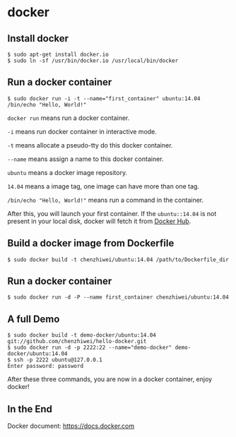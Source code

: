 # docker


## Install docker

```
$ sudo apt-get install docker.io
$ sudo ln -sf /usr/bin/docker.io /usr/local/bin/docker
```

## Run a docker container

```
$ sudo docker run -i -t --name="first_container" ubuntu:14.04 /bin/echo "Hello, World!"
```

`docker run` means run a docker container.

`-i` means run docker container in interactive mode.

`-t` means allocate a pseudo-tty do this docker container.

`--name` means assign a name to this docker container.

`ubuntu` means a docker image repository.

`14.04` means a image tag, one image can have more than one tag.

`/bin/echo "Hello, World!"` means run a command in the container.

After this, you will launch your first container. If the `ubuntu::14.04` is not present in your local disk, docker will fetch it from [Docker Hub][docker-hub-url].

[docker-hub-url]: https://hub.docker.com/

## Build a docker image from Dockerfile

```
$ sudo docker build -t chenzhiwei/ubuntu:14.04 /path/to/Dockerfile_dir
```

## Run a docker container

```
$ sudo docker run -d -P --name first_container chenzhiwei/ubuntu:14.04
```

## A full Demo

```
$ sudo docker build -t demo-docker/ubuntu:14.04 git://github.com/chenzhiwei/hello-docker.git
$ sudo docker run -d -p 2222:22 --name="demo-docker" demo-docker/ubuntu:14.04
$ ssh -p 2222 ubuntu@127.0.0.1
Enter password: password
```

After these three commands, you are now in a docker container, enjoy docker!

## In the End

Docker document: <https://docs.docker.com>
